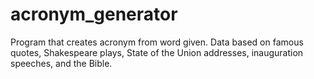 # acronym_generator
Program that creates acronym from word given. Data based on famous quotes, Shakespeare plays, State of the Union addresses, inauguration speeches, and the Bible.
